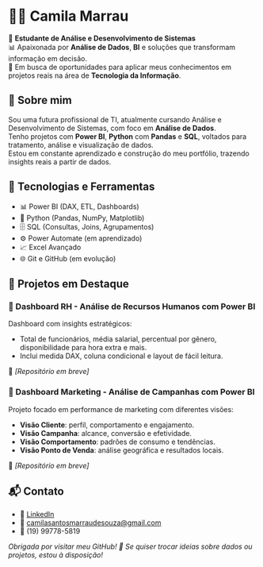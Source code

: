 # 👩‍💻 Camila Marrau

🎯 **Estudante de Análise e Desenvolvimento de Sistemas**  
📊 Apaixonada por **Análise de Dados**, **BI** e soluções que transformam informação em decisão.  
🚀 Em busca de oportunidades para aplicar meus conhecimentos em projetos reais na área de **Tecnologia da Informação**.



## 💼 Sobre mim

Sou uma futura profissional de TI, atualmente cursando Análise e Desenvolvimento de Sistemas, com foco em **Análise de Dados**.  
Tenho projetos com **Power BI**, **Python** com **Pandas** e **SQL**, voltados para tratamento, análise e visualização de dados.  
Estou em constante aprendizado e construção do meu portfólio, trazendo insights reais a partir de dados.



## 🧠 Tecnologias e Ferramentas

- 📊 Power BI (DAX, ETL, Dashboards)
- 🐍 Python (Pandas, NumPy, Matplotlib)
- 🗄️ SQL (Consultas, Joins, Agrupamentos)
- ⚙️ Power Automate (em aprendizado)
- 📈 Excel Avançado
- 🌐 Git e GitHub (em evolução)



## 📁 Projetos em Destaque

### 📌 Dashboard RH - Análise de Recursos Humanos com Power BI
Dashboard com insights estratégicos:
- Total de funcionários, média salarial, percentual por gênero, disponibilidade para hora extra e mais.
- Inclui medida DAX, coluna condicional e layout de fácil leitura.

🔗 *[Repositório em breve]*



### 📌 Dashboard Marketing - Análise de Campanhas com Power BI
Projeto focado em performance de marketing com diferentes visões:

- **Visão Cliente**: perfil, comportamento e engajamento.
- **Visão Campanha**: alcance, conversão e efetividade.
- **Visão Comportamento**: padrões de consumo e tendências.
- **Visão Ponto de Venda**: análise geográfica e resultados locais.

🔗 *[Repositório em breve]*



## 📬 Contato

- 💼 [LinkedIn](https://www.linkedin.com/in/camila-marrau-328488234)
- 📧 camilasantosmarraudesouza@gmail.com
- 📱 (19) 99778-5819



_Obrigada por visitar meu GitHub! 💜 Se quiser trocar ideias sobre dados ou projetos, estou à disposição!_
